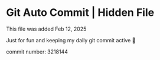 # Git Auto Commit | Hidden File

This file was added Feb 12, 2025

Just for fun and keeping my daily git commit active 🤪

commit number: 3218144
